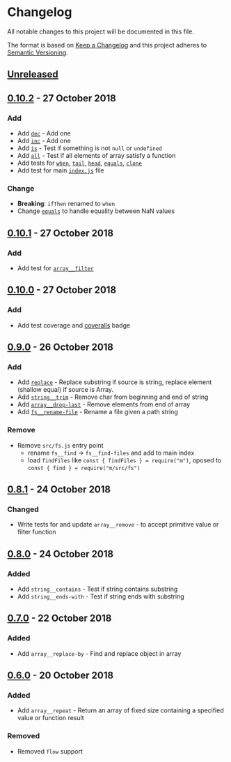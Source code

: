 <!-- markdownlint-disable no-duplicate-header -->

# Changelog

All notable changes to this project will be documented in this file.

The format is based on [Keep a Changelog](http://keepachangelog.com/en/1.0.0/)
and this project adheres to [Semantic Versioning](http://semver.org/spec/v2.0.0.html).

## [Unreleased]

## [0.10.2] - 27 October 2018

### Add

- Add [`dec`](/src/dec/dec.js) - Add one
- Add [`inc`](/src/inc/inc.js) - Add one
- Add [`is`](/src/is/is.js) - Test if something is not `null` or `undefined`
- Add [`all`](/src/all/all.js) - Test if all elements of array satisfy a function
- Add tests for [`when`](/src/when/when.js), [`tail`](/src/tail/tail.js), [`head`](/src/head/head.js), [`equals`](/src/core__equals/equals.js), [`clone`](/src/core__clone/clone.js)
- Add test for main [`index.js`](/src/index.js) file

### Change

- **Breaking**: `ifThen` renamed to `when`
- Change [`equals`](/src/core__equals/equals.js) to handle equality between NaN values

## [0.10.1] - 27 October 2018

### Add

- Add test for [`array__filter`](/src/array__filter/filter.js)

## [0.10.0] - 27 October 2018

### Add

- Add test coverage and [coveralls](https://coveralls.io/github/codemachiner/m) badge

## [0.9.0] - 26 October 2018

### Add

- Add [`replace`](/src/replace/replace.js) - Replace substring if source is string, replace element (shallow equal) if source is Array.
- Add [`string__trim`](/src/string__trim/trim.js) - Remove char from beginning and end of string
- Add [`array__drop-last`](/src/array__drop-last/drop-last.js) - Remove elements from end of array
- Add [`fs__rename-file`](/src/fs__rename-file/rename-file.js) - Rename a file given a path string

### Remove

- Remove `src/fs.js` entry point
  - rename `fs__find` -> `fs__find-files` and add to main index
  - load `findFiles` like `const { findFiles } = require("m")`, oposed to `const { find } = require("m/src/fs")`

## [0.8.1] - 24 October 2018

### Changed

- Write tests for and update `array__remove` - to accept primitive value or filter function

## [0.8.0] - 24 October 2018

### Added

- Add `string__contains` - Test if string contains substring
- Add `string__ends-with` - Test if string ends with substring

## [0.7.0] - 22 October 2018

### Added

- Add `array__replace-by` - Find and replace object in array

## [0.6.0] - 20 October 2018

### Added

- Add `array__repeat` - Return an array of fixed size containing a specified 
  value or function result

### Removed

- Removed `flow` support

[Unreleased]: https://github.com/codemachiner/m/compare/v0.10.2...HEAD

[0.10.2]: https://github.com/codemachiner/m/compare/v0.10.1...v0.10.2
[0.10.1]: https://github.com/codemachiner/m/compare/v0.10.0...v0.10.1
[0.10.0]: https://github.com/codemachiner/m/compare/v0.9.0...v0.10.0
[0.9.0]: https://github.com/codemachiner/m/compare/v0.8.1...v0.9.0
[0.8.1]: https://github.com/codemachiner/m/compare/v0.8.0...v0.8.1
[0.8.0]: https://github.com/codemachiner/m/compare/v0.7.0...v0.8.0
[0.7.0]: https://github.com/codemachiner/m/compare/v0.6.0...v0.7.0
[0.6.0]: https://github.com/codemachiner/m/compare/v0.5.1...v0.6.0
